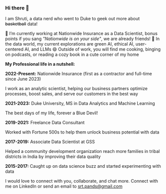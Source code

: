 ### Hi there 👋

I am Shruti, a data nerd who went to Duke to geek out more about ~~basketball~~ data! 

🔭 I’m currently working at Nationwide Insurance as a Data Scientist, bonus points if you sang *"Nationwide is on your side"*, we are already friends!
🌱 In the data world, my current explorations are green AI, ethical AI, user-centered AI, and LLMs
😄 Outside of work, you will find me cooking, binging on podcasts, or reading a cozy book in a cute corner of my home

**My Professional life in a nutshell:**

**2022-Present:** Nationwide Insurance (first as a contractor and full-time since June 2023)

  I work as an analytic scientist, helping our business partners optimize processes, boost sales, and serve our customers in the best way


**2021-2023:** Duke University, MS in Data Analytics and Machine Learning

The best days of my life, forever a Blue Devil!


**2019-2021:** Freelance Data Consultant

Worked with Fortune 500s to help them unlock business potential with data


**2017-2019:** Associate Data Scientist at GSS

Helped a community development organization reach more families in tribal districts in India by improving their data quality


**2015-2017:** Caught up on data science buzz and started experimenting with data

I would love to connect with you, collaborate, and chat more. Connect with me on LinkedIn or send an email to srt.pands@gmail.com
